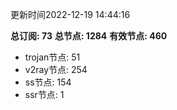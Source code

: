 更新时间2022-12-19 14:44:16

**总订阅: 73**
**总节点: 1284**
**有效节点: 460**
- trojan节点: 51
- v2ray节点: 254
- ss节点: 154
- ssr节点: 1
